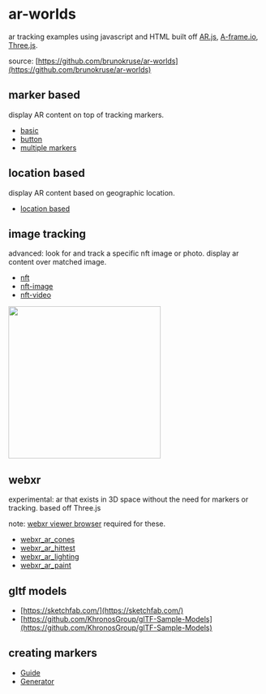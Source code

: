 # ar-worlds
ar tracking examples using javascript and HTML built off [AR.js](https://ar-js-org.github.io/AR.js-Docs/), [A-frame.io](https://aframe.io/), [Three.js](https://threejs.org/).

source: [https://github.com/brunokruse/ar-worlds](https://github.com/brunokruse/ar-worlds)

## marker based

display AR content on top of tracking markers.

* [basic](https://brunokruse.github.io/ar-worlds/marker-based/basic)
* [button](https://brunokruse.github.io/ar-worlds/marker-based/button.html)
* [multiple markers](https://brunokruse.github.io/ar-worlds/marker-based/multiple-independent-marker.html)

## location based

display AR content based on geographic location.

* [location based](https://brunokruse.github.io/ar-worlds/location-based)

## image tracking

advanced: look for and track a specific nft image or photo. display ar content over matched image.

* [nft](https://brunokruse.github.io/ar-worlds/image-tracking/nft)
* [nft-image](https://brunokruse.github.io/ar-worlds/image-tracking/nft-image)
* [nft-video](https://brunokruse.github.io/ar-worlds/image-tracking/nft-video)

<img src="https://raw.githubusercontent.com/brunokruse/ar-worlds/main/image-tracking/nft-image/image.png?token=AAAMJD5Q7NKC42GG7TA4NN3BTZFOS" width="300" height="300">

## webxr

experimental: ar that exists in 3D space without the need for markers or tracking. based off Three.js

note: [webxr viewer browser](https://apps.apple.com/us/app/webxr-viewer/id1295998056) required for these. 

* [webxr_ar_cones](https://brunokruse.github.io/ar-worlds/webxr/webxr_ar_cones.html)
* [webxr_ar_hittest](https://brunokruse.github.io/ar-worlds/webxr/webxr_ar_hittest.html)
* [webxr_ar_lighting](https://brunokruse.github.io/ar-worlds/webxr/webxr_ar_lighting.html)
* [webxr_ar_paint](https://brunokruse.github.io/ar-worlds/webxr/webxr_ar_paint.html)


## gltf models

- [https://sketchfab.com/](https://sketchfab.com/)
- [https://github.com/KhronosGroup/glTF-Sample-Models](https://github.com/KhronosGroup/glTF-Sample-Models)


## creating markers

* [Guide](https://github.com/Carnaux/NFT-Marker-Creator/wiki/Creating-good-markers)
* [Generator](https://carnaux.github.io/NFT-Marker-Creator/#/)
